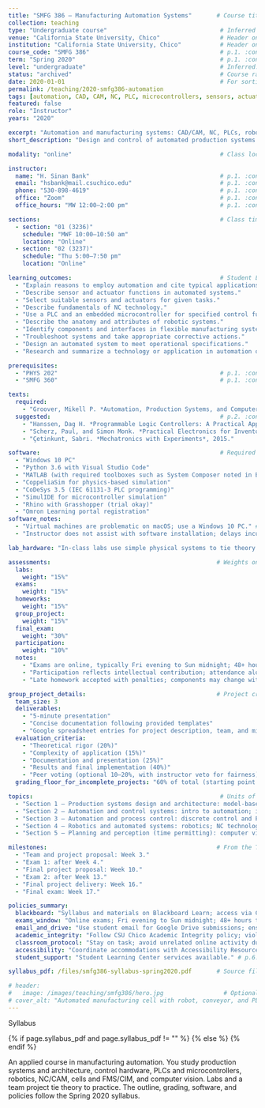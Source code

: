 ```yaml
---
title: "SMFG 386 — Manufacturing Automation Systems"       # Course title on p.1. :contentReference[oaicite:0]{index=0}
collection: teaching
type: "Undergraduate course"                                # Inferred from 300-level numbering; adjust if needed.
venue: "California State University, Chico"                 # Header on p.1. :contentReference[oaicite:1]{index=1}
institution: "California State University, Chico"           # Header on p.1. :contentReference[oaicite:2]{index=2}
course_code: "SMFG 386"                                     # p.1. :contentReference[oaicite:3]{index=3}
term: "Spring 2020"                                         # p.1. :contentReference[oaicite:4]{index=4}
level: "undergraduate"                                      # Inferred.
status: "archived"                                          # Course ran in 2020; set archived for current list.
date: 2020-01-01                                            # For sorting
permalink: /teaching/2020-smfg386-automation
tags: [automation, CAD, CAM, NC, PLC, microcontrollers, sensors, actuators, ADC, DAC, robotics, AGV, FMS, CIM, computer-vision, scheduling] # Course description and units of study, pp.1–2. :contentReference[oaicite:5]{index=5}
featured: false
role: "Instructor"
years: "2020"

excerpt: "Automation and manufacturing systems: CAD/CAM, NC, PLCs, robotics, AGVs, FMS, CIM, and vision; labs and a team project." # Course description, p.1. :contentReference[oaicite:6]{index=6}
short_description: "Design and control of automated production systems. Sensors and actuators, PLCs and microcontrollers, robotics, NC/CAM, FMS/CIM, and perception." # pp.1–2. :contentReference[oaicite:7]{index=7}

modality: "online"                                          # Class locations marked Online for both sections, p.1. :contentReference[oaicite:8]{index=8}

instructor:
  name: "H. Sinan Bank"                                     # p.1. :contentReference[oaicite:9]{index=9}
  email: "hsbank@mail.csuchico.edu"                         # p.1. :contentReference[oaicite:10]{index=10}
  phone: "530-898-4619"                                     # p.1. :contentReference[oaicite:11]{index=11}
  office: "Zoom"                                            # p.1. :contentReference[oaicite:12]{index=12}
  office_hours: "MW 12:00–2:00 pm"                          # p.1. :contentReference[oaicite:13]{index=13}

sections:                                                   # Class times and locations, p.1. :contentReference[oaicite:14]{index=14}
  - section: "01 (3236)"
    schedule: "MWF 10:00–10:50 am"
    location: "Online"
  - section: "02 (3237)"
    schedule: "Thu 5:00–7:50 pm"
    location: "Online"

learning_outcomes:                                          # Student Learning Outcomes, p.1. :contentReference[oaicite:15]{index=15}
  - "Explain reasons to employ automation and cite typical applications."
  - "Describe sensor and actuator functions in automated systems."
  - "Select suitable sensors and actuators for given tasks."
  - "Describe fundamentals of NC technology."
  - "Use a PLC and an embedded microcontroller for specified control functions."
  - "Describe the anatomy and attributes of robotic systems."
  - "Identify components and interfaces in flexible manufacturing systems."
  - "Troubleshoot systems and take appropriate corrective actions."
  - "Design an automated system to meet operational specifications."
  - "Research and summarize a technology or application in automation or robotics."

prerequisites:
  - "PHYS 202"                                              # p.1. :contentReference[oaicite:16]{index=16}
  - "SMFG 360"                                              # p.1. :contentReference[oaicite:17]{index=17}

texts:
  required:
    - "Groover, Mikell P. *Automation, Production Systems, and Computer-Integrated Manufacturing*, 5th ed., Pearson, 2019. (eBook acceptable.)" # p.2. :contentReference[oaicite:18]{index=18}
  suggested:                                                # p.2. :contentReference[oaicite:19]{index=19}
    - "Hanssen, Dag H. *Programmable Logic Controllers: A Practical Approach to IEC 61131-3 Using CoDeSys*, 2015."
    - "Scherz, Paul, and Simon Monk. *Practical Electronics for Inventors*, 2013."
    - "Çetinkunt, Sabri. *Mechatronics with Experiments*, 2015."

software:                                                   # Required software list, p.2. :contentReference[oaicite:20]{index=20}
  - "Windows 10 PC"
  - "Python 3.6 with Visual Studio Code"
  - "MATLAB (with required toolboxes such as System Composer noted in Blackboard)"
  - "CoppeliaSim for physics-based simulation"
  - "CoDeSys 3.5 (IEC 61131-3 PLC programming)"
  - "SimulIDE for microcontroller simulation"
  - "Rhino with Grasshopper (trial okay)"
  - "Omron Learning portal registration"
software_notes:
  - "Virtual machines are problematic on macOS; use a Windows 10 PC." # p.2. :contentReference[oaicite:21]{index=21}
  - "Instructor does not assist with software installation; delays incur penalties." # p.2. :contentReference[oaicite:22]{index=22}

lab_hardware: "In‑class labs use simple physical systems to tie theory to practice." # p.3. :contentReference[oaicite:23]{index=23}

assessments:                                               # Weights on p.3. :contentReference[oaicite:24]{index=24}
  labs:
    weight: "15%"
  exams:
    weight: "15%"
  homeworks:
    weight: "15%"
  group_project:
    weight: "15%"
  final_exam:
    weight: "30%"
  participation:
    weight: "10%"
  notes:
    - "Exams are online, typically Fri evening to Sun midnight; 48+ hours to submit; late uploads not accepted." # p.3. :contentReference[oaicite:25]{index=25}
    - "Participation reflects intellectual contribution; attendance alone does not determine participation credit." # p.3. :contentReference[oaicite:26]{index=26}
    - "Late homework accepted with penalties; components may change with fair notice." # p.3. :contentReference[oaicite:27]{index=27}

group_project_details:                                     # Project criteria and logistics, p.5. :contentReference[oaicite:28]{index=28}
  team_size: 3
  deliverables:
    - "5‑minute presentation"
    - "Concise documentation following provided templates"
    - "Google spreadsheet entries for project description, team, and milestones"
  evaluation_criteria:
    - "Theoretical rigor (20%)"
    - "Complexity of application (15%)"
    - "Documentation and presentation (25%)"
    - "Results and final implementation (40%)"
    - "Peer voting (optional 10–20%, with instructor veto for fairness)"
  grading_floor_for_incomplete_projects: "60% of total (starting point for incomplete work)" # p.5. :contentReference[oaicite:29]{index=29}

topics:                                                     # Units of study, p.2; schedule table summarized from p.4. :contentReference[oaicite:30]{index=30}
  - "Section 1 — Production systems design and architecture: model‑based design; principles of automation; manufacturing operations."
  - "Section 2 — Automation and control systems: intro to automation; industrial control; hardware (sensors, actuators, ADC/DAC)."
  - "Section 3 — Automation and process control: discrete control and PLCs; microcontrollers."
  - "Section 4 — Robotics and automated systems: robotics; NC technology."
  - "Section 5 — Planning and perception (time permitting): computer vision; single‑station and multi‑station cells; planning and scheduling."

milestones:                                                # From the Topics/Tentative Schedule table on p.4. :contentReference[oaicite:31]{index=31}
  - "Team and project proposal: Week 3."
  - "Exam 1: after Week 4."
  - "Final project proposal: Week 10."
  - "Exam 2: after Week 13."
  - "Final project delivery: Week 16."
  - "Final exam: Week 17."

policies_summary:
  blackboard: "Syllabus and materials on Blackboard Learn; access via Chico State Portal." # p.1. :contentReference[oaicite:32]{index=32}
  exams_window: "Online exams; Fri evening to Sun midnight; 48+ hours to submit; no late uploads." # p.3. :contentReference[oaicite:33]{index=33}
  email_and_drive: "Use student email for Google Drive submissions; ensure other Gmail accounts are logged out." # p.3. :contentReference[oaicite:34]{index=34}
  academic_integrity: "Follow CSU Chico Academic Integrity policy; violations reported to Student Conduct." # p.5. :contentReference[oaicite:35]{index=35}
  classroom_protocol: "Stay on task; avoid unrelated online activity during class." # p.5. :contentReference[oaicite:36]{index=36}
  accessibility: "Coordinate accommodations with Accessibility Resource Center (ARC)." # p.6. :contentReference[oaicite:37]{index=37}
  student_support: "Student Learning Center services available." # p.6. :contentReference[oaicite:38]{index=38}

syllabus_pdf: /files/smfg386-syllabus-spring2020.pdf       # Source file is the Spring 2020 PDF. :contentReference[oaicite:39]{index=39}

# header:
#   image: /images/teaching/smfg386/hero.jpg                 # Optional hero image.
# cover_alt: "Automated manufacturing cell with robot, conveyor, and PLC I/O"
---
```


Syllabus

{% if page.syllabus_pdf and page.syllabus_pdf != "" %}
<a href="{{ page.syllabus_pdf }}" title="Syllabus (PDF)" class="ref-tag"><i class="fas fa-file-pdf"></i></a>
{% else %}
<i class="fas fa-file-pdf" title="Syllabus not yet available" style="opacity:0.6;"></i>
{% endif %}

An applied course in manufacturing automation. You study production systems and architecture, control hardware, PLCs and microcontrollers, robotics, NC/CAM, cells and FMS/CIM, and computer vision. Labs and a team project tie theory to practice. The outline, grading, software, and policies follow the Spring 2020 syllabus.


